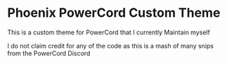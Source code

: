 # Phoenix PowerCord Custom Theme  

This is a custom theme for PowerCord that I currently Maintain myself  

I do not claim credit for any of the code as this is a mash of many snips from the PowerCord Discord